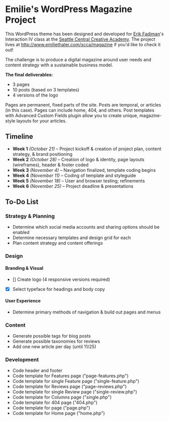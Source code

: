 # Emilie's WordPress Magazine Project

This WordPress theme has been designed and developed for [Erik Fadiman](http://www.erikfadiman.com)'s Interaction IV class at the [Seattle Central Creative Academy](http://www.seattlecentralcreativeacademy.com). The project lives at http://www.emiliethaler.com/scca/magazine if you'd like to check it out!

The challenge is to produce a digital magazine around user needs and content strategy with a sustainable business model.

**The final deliverables:**
- 3 pages
- 10 posts (based on 3 templates)
- 4 versions of the logo

Pages are permanent, fixed parts of the site. Posts are temporal, or articles (in this case). Pages can include home, 404, and others. Post templates with Advanced Custom Fields plugin allow you to create unique, magazine-style layouts for your articles.

## Timeline
- **Week 1** *(October 21)* – Project kickoff & creation of project plan, content strategy, & brand positioning
- **Week 2** *(October 28)* – Creation of logo & identity, page layouts (wireframes), header & footer coded
- **Week 3** *(November 4)* – Navigation finalized, template coding begins
- **Week 4** *(November 11)* – Coding of template and styleguide
- **Week 5** *(November 18)* – User and browser testing; refinements
- **Week 6** *(November 25)* – Project deadline & presentations

## To-Do List

### Strategy & Planning
- Determine which social media accounts and sharing options should be enabled
- Determine necessary templates and design grid for each
- Plan content strategy and content offerings

### Design

#### Branding & Visual
- [] Create logo (4 responsive versions required)
- [x] Select typeface for headings and body copy

#### User Experience
- Determine primary methods of navigation & build out pages and menus 

### Content
- Generate possible tags for blog posts
- Generate possible taxonomies for reviews
- Add one new article per day (until 11/25)

### Development
- Code header and footer
- Code template for Features page ("page-features.php")
- Code template for single Feature page ("single-feature.php")
- Code template for Reviews page ("page-reviews.php")
- Code template for single Review page ("single-review.php")
- Code template for Columns page ("single.php")
- Code template for 404 page ("404.php")
- Code template for page ("page.php")
- Code template for Home page ("home.php")


